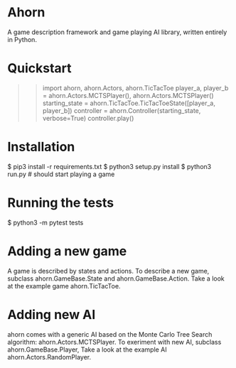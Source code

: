 Ahorn
===================

A game description framework and game playing AI library,
written entirely in Python.

Quickstart
==========
  >> import ahorn, ahorn.Actors, ahorn.TicTacToe
  >> player_a, player_b = ahorn.Actors.MCTSPlayer(), ahorn.Actors.MCTSPlayer()
  >> starting_state = ahorn.TicTacToe.TicTacToeState([player_a, player_b])
  >> controller = ahorn.Controller(starting_state, verbose=True)
  >> controller.play()

Installation
============
  $ pip3 install -r requirements.txt
  $ python3 setup.py install
  $ python3 run.py  # should start playing a game

Running the tests
=================
  $ python3 -m pytest tests

Adding a new game
=================

A game is described by states and actions.
To describe a new game, subclass ahorn.GameBase.State and ahorn.GameBase.Action.
Take a look at the example game ahorn.TicTacToe.

Adding new AI
=============

ahorn comes with a generic AI based on the Monte Carlo Tree Search algorithm:
 ahorn.Actors.MCTSPlayer.
To exeriment with new AI, subclass ahorn.GameBase.Player, Take a look at the
example AI ahorn.Actors.RandomPlayer.

